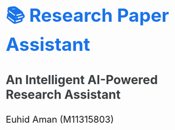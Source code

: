 <!-- 
theme: default
paginate: true
size: 16:9
marp: true
-->

<style>
section {
  background: linear-gradient(to bottom, #f5f7fa, #e8eaed);
  color: #333;
  text-align: center;
  padding: 40px;
  display: flex;
  flex-direction: column;
  justify-content: center;
  align-items: center;
}

h1 {
  font-size: 3rem;
  margin-bottom: 1rem;
  color: #1a73e8;
}

h2 {
  font-size: 2rem;
  color: #3c4043;
}

.authors {
  margin-top: 2rem;
  font-size: 1.5rem;
}
</style>

# 📚 Research Paper Assistant

## An Intelligent AI-Powered Research Assistant

<div class="authors">
Euhid Aman (M11315803)
</div>